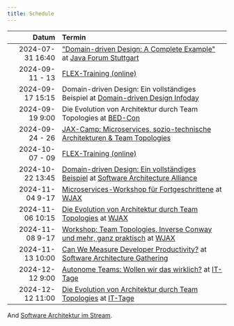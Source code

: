 ```yaml
---
title: Schedule
---
```


|            Datum | Termin                                                                                                                                                                                                                               |
|-----------------:|:-------------------------------------------------------------------------------------------------------------------------------------------------------------------------------------------------------------------------------------|
| 2024-07-31 16:40 | ["Domain-driven Design: A Complete Example"](https://www.java-forum-stuttgart.de/vortraege/domain-driven-design-ein-vollstaendiges-beispiel/) at [Java Forum Stuttgart](https://www.java-forum-stuttgart.de/vortraege/2024/)         |
|  2024-09-11 - 13 | [FLEX-Training (online)](https://www.socreatory.com/de/trainings/flex)                                                                                                                                                               |
| 2024-09-17 15:15 | Domain-driven Design: Ein vollständiges Beispiel at [Domain-driven Design Infoday](https://www.infodays.de/ddd) |
|  2024-09-19 9:00 | Die Evolution von Architektur durch Team Topologies at [BED-Con](https://bed-con.org/2024/programm)                                                                                                                             |
|  2024-09-24 - 26 | [JAX-Camp: Microservices, sozio-technische Architekturen & Team Topologies](https://jax.de/jax-microservices-camp/?go=ok) |
|  2024-10-07 - 09 | [FLEX-Training (online)](https://www.socreatory.com/de/trainings/flex)                                                                                                                                                               |
| 2024-10-22 13:45 | [Domain-driven Design: Ein vollständiges Beispiel](https://www.software-architecture-alliance.de/2024/programm/konferenzprogramm#item-7965) at [Software Architecture Alliance](https://www.software-architecture-alliance.de/) |
| 2024-11-04 9-17 | [Microservices-Workshop für Fortgeschrittene](https://jax.de/microservices/microservices-workshop-fortgeschrittene/) at [WJAX](https://jax.de/muenchen/)|
| 2024-11-06 10:15 | [Die Evolution von Architektur durch Team Topologies](https://jax.de/software-architecture/architektur-evolution-team-topologies) at [WJAX](https://jax.de/muenchen/)|
| 2024-11-08 9-17 | [Workshop: Team Topologies, Inverse Conway und mehr, ganz praktisch](https://jax.de/software-architecture/soziotechnischer-architektur-workshop/) at [WJAX](https://jax.de/muenchen/)|
| 2024-11-13 10:00 | [Can We Measure Developer Productivity?](https://conferences.isaqb.org/software-architecture-gathering/program-2024/#can-we-measure-developer-productivity) at [Software Architecture Gathering](https://conferences.isaqb.org/software-architecture-gathering/) |
|  2024-12-12 9:00 | [Autonome Teams: Wollen wir das wirklich?](https://www.ittage.informatik-aktuell.de/programm/2024/autonome-teams-wollen-wir-das-wirklich.html) at [IT-Tage](https://www.ittage.informatik-aktuell.de/)                         |
| 2024-12-12 11:00 | [Die Evolution von Architektur durch Team Topologies](https://www.ittage.informatik-aktuell.de/programm/2024/die-evolution-von-architektur-durch-team-topologies.html) at [IT-Tage](https://www.ittage.informatik-aktuell.de/) |


And [Software Architektur im Stream](https://software-architektur.tv/).
